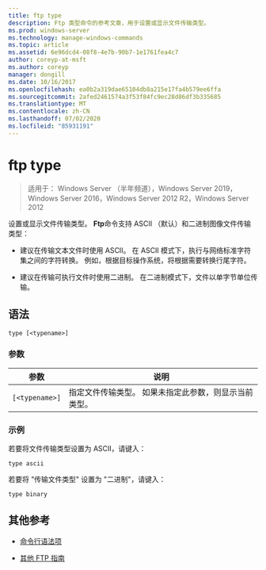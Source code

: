 ```yaml
---
title: ftp type
description: Ftp 类型命令的参考文章，用于设置或显示文件传输类型。
ms.prod: windows-server
ms.technology: manage-windows-commands
ms.topic: article
ms.assetid: 6e96dcd4-08f8-4e7b-90b7-1e1761fea4c7
author: coreyp-at-msft
ms.author: coreyp
manager: dongill
ms.date: 10/16/2017
ms.openlocfilehash: ea0b2a319dae65104db8a215e17fa4b579ee6ffa
ms.sourcegitcommit: 2afed2461574a3f53f84fc9ec28d86df3b335685
ms.translationtype: MT
ms.contentlocale: zh-CN
ms.lasthandoff: 07/02/2020
ms.locfileid: "85931191"
---
```

# <a name="ftp-type"></a>ftp type

> 适用于： Windows Server （半年频道），Windows Server 2019，Windows Server 2016，Windows Server 2012 R2，Windows Server 2012

设置或显示文件传输类型。 **Ftp**命令支持 ASCII （默认）和二进制图像文件传输类型：

- 建议在传输文本文件时使用 ASCII。 在 ASCII 模式下，执行与网络标准字符集之间的字符转换。 例如，根据目标操作系统，将根据需要转换行尾字符。

- 建议在传输可执行文件时使用二进制。 在二进制模式下，文件以单字节单位传输。

## <a name="syntax"></a>语法

```
type [<typename>]
```

### <a name="parameters"></a>参数

| 参数 | 说明 |
| --------- | ----------- |
| `[<typename>]` | 指定文件传输类型。 如果未指定此参数，则显示当前类型。|

### <a name="examples"></a>示例

若要将文件传输类型设置为 ASCII，请键入：

```
type ascii
```

若要将 "传输文件类型" 设置为 "二进制"，请键入：

```
type binary
```

## <a name="additional-references"></a>其他参考

- [命令行语法项](command-line-syntax-key.md)

- [其他 FTP 指南](https://docs.microsoft.com/previous-versions/orphan-topics/ws.10/cc756013(v=ws.10))

